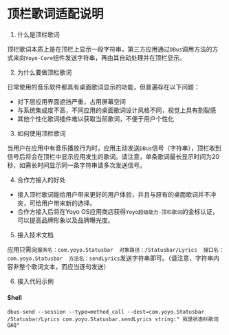# 顶栏歌词适配说明

1. 什么是顶栏歌词

顶栏歌词本质上是在顶栏上显示一段字符串，第三方应用通过```DBus```调用方法的方式来向```Yoyo-Core```组件发送字符串，再由其自动处理并在顶栏显示。


2. 为什么要做顶栏歌词

日常使用的音乐软件都具有桌面歌词显示的功能，但普遍存在以下问题：
- 对下层应用界面遮挡严重，占用屏幕空间
- 与系统集成度不高，不同应用的桌面歌词设计风格不同，视觉上具有割裂感
- 其他个性化歌词插件难以获取当前歌词，不便于用户个性化


3. 如何使用顶栏歌词

当用户在应用中有音乐播放行为时，应用主动发送```DBus```信号（字符串），顶栏收到信号后将会在顶栏中显示应用发生的歌词。请注意，单条歌词最长显示时间为20秒，如需长时间显示同一条字符串请多次发送信号。


4. 合作方接入的好处

- 接入顶栏歌词能给用户带来更好的用户体验，并且与原有的桌面歌词并不冲突，可给用户带来新的选择。
- 合作方接入后将在Yoyo OS应用商店获得```Yoyo超级能力-顶栏歌词```的金标认证，可以提高品牌形象以及品牌曝光度。


5. 接入技术文档

应用只需向```服务名：com.yoyo.Statusbar  对象路径：/Statusbar/Lyrics  接口名：com.yoyo.Statusbar  方法名：sendLyrics```发送字符串即可。（请注意，字符串内容非整个歌词文本，而应当逐句发送）


6. 接入代码示例

#### Shell
```
dbus-send --session --type=method_call --dest=com.yoyo.Statusbar /Statusbar/Lyrics com.yoyo.Statusbar.sendLyrics string:" 我是状态栏歌词QAQ"
```